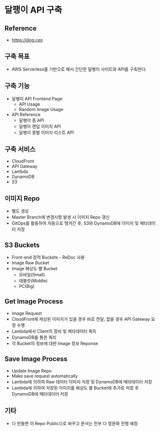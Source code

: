 # 달팽이 API 구축

## Reference
- https://dog.ceo

## 구축 목표
- AWS Serverless를 기반으로 해서 간단한 달팽이 사이트와 API를 구축한다.

## 구축 기능
- 달팽이 API Frontend Page:
  - API Usage
  - Random Image Usage
- API Reference
  - 달팽이 종 API
  - 달팽이 랜덤 이미지 API
  - 달팽이 종별 이미지 리스트 API

## 구축 서비스
- CloudFront
- API Gateway
- Lambda
- DynamoDB
- S3

## 이미지 Repo
- 별도 생성
- Master Branch에 변경사항 발생 시 이미지 Repo 갱신
- GitOps를 활용하여 자동으로 땡겨간 후, S3와 DynamoDB에 이미지 및 메타데이터 저장

## S3 Buckets
- Front-end 정적 Buckets - ReDoc 사용
- Image Raw Bucket
- Image 해상도 별 Bucket
  - 모바일(Small)
  - 태블릿(Middle)
  - PC(Big)
 
## Get Image Process
- Image Request
- CloudFront에 캐싱된 이미지가 있을 경우 바로 전달, 없을 경우 API Gateway 요청 수행
- Lambda에서 Client의 장비 및 메타데이터 획득
- DynamoDB를 통한 쿼리
- 각 Bucket의 정보에 대한 Image 정보 Reponse

## Save Image Process
- Update Image Repo
- Make save request automatically
- Lambda에 의하여 Raw 데이터 이미지 저장 및 DynamoDB에 메타데이터 저장
- Lambda에 의하여 저장된 이미지를 해상도 별 Bucket에 추가로 저장 후 DynamoDB에 메타데이터 저장

## 기타
- 다 만들면 이 Repo Public으로 바꾸고 문서는 전부 다 영문화 진행 예정

